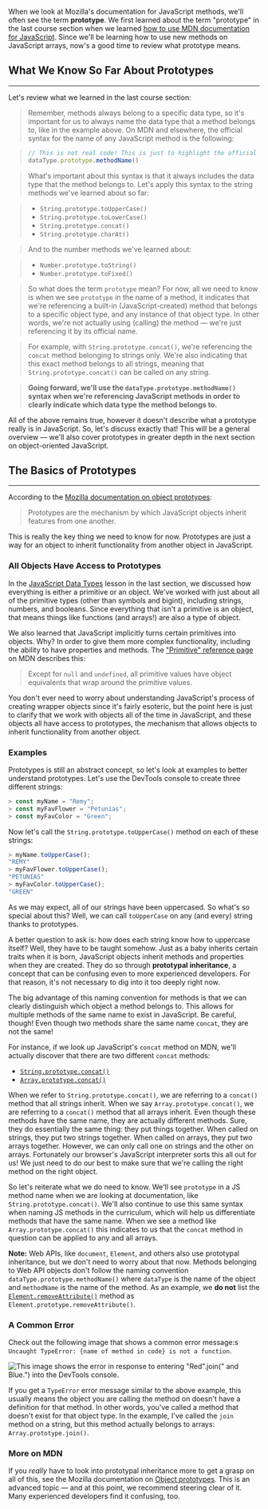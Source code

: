 When we look at Mozilla's documentation for JavaScript methods, we'll often see the term **prototype**. We first learned about the term "prototype" in the last course section when we learned [how to use MDN documentation for JavaScript](https://new.learnhowtoprogram.com/introduction-to-programming/javascript-and-web-browsers/using-mdn-documentation-for-javascript). Since we'll be learning how to use new methods on JavaScript arrays, now's a good time to review what prototype means. 

## What We Know So Far About Prototypes
---

Let's review what we learned in the last course section:

> Remember, methods always belong to a specific data type, so it's important for us to always name the data type that a method belongs to, like in the example above. On MDN and elsewhere, the official syntax for the name of any JavaScript method is the following:

> ```js
> // This is not real code! This is just to highlight the official syntax for naming methods!
> dataType.prototype.methodName()
> ```

> What's important about this syntax is that it always includes the data type that the method belongs to. Let's apply this syntax to the string methods we've learned about so far:

> * `String.prototype.toUpperCase()`
> * `String.prototype.toLowerCase()`
> * `String.prototype.concat()`
> * `String.prototype.charAt()`

> And to the number methods we've learned about:

> * `Number.prototype.toString()`
> * `Number.prototype.toFixed()`

> So what does the term `prototype` mean? For now, all we need to know is when we see `prototype` in the name of a method, it indicates that we're referencing a built-in (JavaScript-created) method that belongs to a specific object type, and any instance of that object type. In other words, we're not actually using (calling) the method — we're just referencing it by its official name. 

> For example, with `String.prototype.concat()`, we're referencing the `concat` method belonging to strings only. We're also indicating that this exact method belongs to all strings, meaning that `String.prototype.concat()` can be called on any string.

> **Going forward, we'll use the `dataType.prototype.methodName()` syntax when we're referencing JavaScript methods in order to clearly indicate which data type the method belongs to.** 

All of the above remains true, however it doesn't describe what a prototype really is in JavaScript. So, let's discuss exactly that! This will be a general overview — we'll also cover prototypes in greater depth in the next section on object-oriented JavaScript.

## The Basics of Prototypes
---

According to the [Mozilla documentation on object prototypes](https://developer.mozilla.org/en-US/docs/Learn/JavaScript/Objects/Object_prototypes):

> Prototypes are the mechanism by which JavaScript objects inherit features from one another.

This is really the key thing we need to know for now. Prototypes are just a way for an object to inherit functionality from another object in JavaScript. 

### All Objects Have Access to Prototypes

In the [JavaScript Data Types](https://new.learnhowtoprogram.com/introduction-to-programming/javascript-and-web-browsers/javascript-data-types) lesson in the last section, we discussed how everything is either a primitive or an object. We've worked with just about all of the primitive types (other than symbols and bigint), including strings, numbers, and booleans. Since everything that isn't a primitive is an object, that means things like functions (and arrays!) are also a type of object. 

We also learned that JavaScript implicitly turns certain primitives into objects. Why? In order to give them more complex functionality, including the ability to have properties and methods. The ["Primitive" reference page](https://developer.mozilla.org/en-US/docs/Glossary/Primitive#primitive_wrapper_objects_in_javascript) on MDN describes this:

> Except for `null` and `undefined`, all primitive values have object equivalents that wrap around the primitive values.

You don't ever need to worry about understanding JavaScript's process of creating wrapper objects since it's fairly esoteric, but the point here is just to clarify that we work with objects all of the time in JavaScript, and these objects all have access to prototypes, the mechanism that allows objects to inherit functionality from another object.

### Examples

Prototypes is still an abstract concept, so let's look at examples to better understand prototypes. Let's use the DevTools console to create three different strings:

```js
> const myName = "Remy";
> const myFavFlower = "Petunias";
> const myFavColor = "Green";
```

Now let's call the `String.prototype.toUpperCase()` method on each of these strings:

```js
> myName.toUpperCase();
"REMY"
> myFavFlower.toUpperCase();
"PETUNIAS"
> myFavColor.toUpperCase();
"GREEN"
```

As we may expect, all of our strings have been uppercased. So what's so special about this? Well, we can call `toUpperCase` on any (and every) string thanks to prototypes. 

A better question to ask is: how does each string know how to uppercase itself? Well, they have to be taught somehow. Just as a baby inherits certain traits when it is born, JavaScript objects inherit methods and properties when they are created. They do so through **prototypal inheritance**, a concept that can be confusing even to more experienced developers. For that reason, it's not necessary to dig into it too deeply right now.

The big advantage of this naming convention for methods is that we can clearly distinguish which object a method belongs to. This allows for multiple methods of the same name to exist in JavaScript. Be careful, though! Even though two methods share the same name `concat`, they are not the same!

For instance, if we look up JavaScript's `concat` method on MDN, we'll actually discover that there are two different `concat` methods:

* [`String.prototype.concat()`](https://developer.mozilla.org/en-US/docs/Web/JavaScript/Reference/Global_Objects/Array/concat)
* [`Array.prototype.concat()`](https://developer.mozilla.org/en-US/docs/Web/JavaScript/Reference/Global_Objects/String/concat)

When we refer to `String.prototype.concat()`, we are referring to a `concat()` method that all strings inherit. When we say `Array.prototype.concat()`, we are referring to a `concat()` method that all arrays inherit. Even though these methods have the same name, they are actually different methods. Sure, they do essentially the same thing: they put things together. When called on strings, they put two strings together. When called on arrays, they put two arrays together. However, we can only call one on strings and the other on arrays. Fortunately our browser's JavaScript interpreter sorts this all out for us! We just need to do our best to make sure that we're calling the right method on the right object.

So let's reiterate what we do need to know. We'll see `prototype` in a JS method name when we are looking at documentation, like `String.prototype.concat()`. We'll also continue to use this same syntax when naming JS methods in the curriculum, which will help us differentiate methods that have the same name. When we see a method like `Array.prototype.concat()` this indicates to us that the `concat` method in question can be applied to any and all arrays. 

**Note:** Web APIs, like `document`, `Element`, and others also use prototypal inheritance, but we don't need to worry about that now. Methods belonging to Web API objects don't follow the naming convention `dataType.prototype.methodName()` where `dataType` is the name of the object and `methodName` is the name of the method. As an example, we **do not** list the [`Element.removeAttribute()`](https://developer.mozilla.org/en-US/docs/Web/API/Element/removeAttribute) method as `Element.prototype.removeAttribute()`.

### A Common Error

Check out the following image that shows a common error message:s `Uncaught TypeError: {name of method in code} is not a function`.

![This image shows the error in response to entering `"Red".join(" and Blue.")` into the DevTools console.](https://learnhowtoprogram.s3.us-west-2.amazonaws.com/INTRO/week3-branching-looping-arrays/error-method-does-not-exist.png)

If you get a `TypeError` error message similar to the above example, this usually means the object you are calling the method on doesn't have a definition for that method. In other words, you've called a method that doesn't exist for that object type. In the example, I've called the `join` method on a string, but this method actually belongs to arrays: `Array.prototype.join()`.  

### More on MDN

If you _really_ have to look into prototypal inheritance more to get a grasp on all of this, see the Mozilla documentation on [Object prototypes](https://developer.mozilla.org/en-US/docs/Learn/JavaScript/Objects/Object_prototypes). This is an advanced topic — and at this point, we recommend steering clear of it. Many experienced developers find it confusing, too. 
